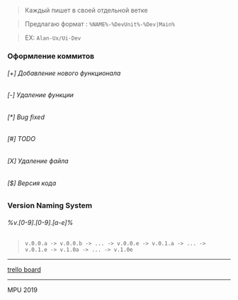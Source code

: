 > Каждый пишет в своей отдельной ветке

> Предлагаю формат : `%NAME%-%DevUnit%-%Dev|Main%`

> EX: `Alan-Ux/Ui-Dev`

### Оформление коммитов
###### [+] Добавление нового функционала
###### [-] Удаление функции
###### [*] Bug fixed
###### [#] TODO
###### [X] Удаление файла
###### [$] Версия кода
### Version Naming System
###### %v.[0-9].[0-9].[a-e]%
> `v.0.0.a -> v.0.0.b -> ... -> v.0.0.e -> v.0.1.a -> ... -> v.0.1.e -> v.1.0a -> ... -> v.1.0e`


------------

 [trello board](http://https://trello.com/b/UXrKkLRL/%D0%BC%D0%BE%D0%BD%D0%B8%D1%82%D0%BE%D1%80%D0%B8%D0%BD%D0%B3-%D1%83%D1%81%D0%BF%D0%B5%D0%B2%D0%B0%D0%B5%D0%BC%D0%BE%D1%81%D1%82%D0%B8 "trello board")


___
MPU 2019 
